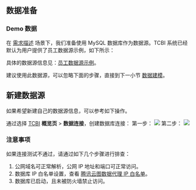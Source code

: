 
## 数据准备
### Demo 数据

在 [需求描述](https://cloud.tencent.com/document/product/665/72252) 场景下，我们准备使用 MySQL 数据库作为数据源。TCBI 系统已经默认为用户提供了员工数据源示例，如下所示：

具体的数据源信息见：[员工数据源示例](https://cloud.tencent.com/document/product/665/72257)。

建议使用此数据源，可以忽略下面的步骤，直接到下一小节 [数据建模](https://cloud.tencent.com/document/product/665/72254)。

## 新建数据源

如果希望新建自己的数据源信息，可以参考如下操作。

通过选择 [TCBI](https://yuntu.cloud.tencent.com/bi/home) **概览页** > **数据连接**，创建数据库连接：
第一步：
![](https://qcloudimg.tencent-cloud.cn/raw/6fadd34b40606c54d8fbcb99f6295ce1.png)
第二步：
![](https://qcloudimg.tencent-cloud.cn/raw/eaeeef45f96e975fb72986a3990621de.png)

### 注意事项
如果连接测试不通过，请通过如下几个步骤进行排查：

1. 公网域名可正常解析，公网 IP 地址和端口可正常访问。
2. 数据库 IP 白名单设置，查看 [腾讯云图数据代理 IP 白名单](https://cloud.tencent.com/document/product/665/42131)。
3. 数据库已启动，且未被防火墙禁止访问。
